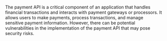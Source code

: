 The payment API is a critical component of an application that handles financial transactions and interacts with payment gateways or processors. It allows users to make payments, process transactions, and manage sensitive payment information. However, there can be potential vulnerabilities in the implementation of the payment API that may pose security risks.
